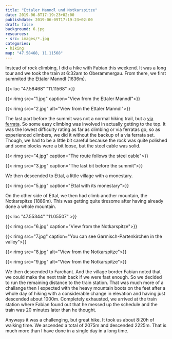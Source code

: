 ```yaml
---
title: "Ettaler Manndl und Notkarspitze"
date: 2019-06-8T17:19:23+02:00
publishdate: 2019-06-09T17:19:23+02:00
draft: false
background: 6.jpg
resources:
- src: images/*.jpg
categories:
- hiking
map: "47.58468, 11.11568"
---
```


Instead of rock climbing, I did a hike with Fabian this weekend. It was a long
tour and we took the train at 6:32am to Oberammergau. From there, we first
summited the Ettaler Manndl (1636m).

<!--more-->
{{< loc "47.58468" "11.11568" >}}

{{< rimg src="1.jpg" caption="View from the Ettaler Manndl">}}

{{< rimg src="2.jpg" alt="View from the Ettaler Manndl">}}

The last part before the summit was not a normal hiking trail, but a [via
ferrata](https://en.wikipedia.org/wiki/Via_ferrata). So some easy climbing was
involved in actually getting to the top. It was the lowest difficulty rating
as far as climbing or via ferratas go, so as experienced climbers, we did it
without the backup of a via ferrata set. Though, we had to be a little bit
careful because the rock was quite polished and some blocks were a bit loose,
but the steel cable was solid.

{{< rimg src="4.jpg" caption="The route follows the steel cable">}}

{{< rimg src="3.jpg" caption="The last bit before the summit">}}

We then descended to Ettal, a little village with a monestary.

{{< rimg src="5.jpg" caption="Ettal with its monestary">}}

On the other side of Ettal, we then had climb another mountain, the Notkarspitze
(1889m). This was getting quite tiresome after having already done a whole
mountain.

{{< loc "47.55344" "11.05507" >}}

{{< rimg src="6.jpg" caption="View from the Notkarspitze">}}

{{< rimg src="7.jpg" caption="You can see Garmisch-Partenkirchen in the valley">}}

{{< rimg src="8.jpg" alt="View from the Notkarspitze">}}

{{< rimg src="9.jpg" alt="View from the Notkarspitze">}}

We then descended to Farchant. And the village border Fabian noted that we could
make the next train back if we were fast enough. So we decided to run the
remaining distance to the train station. That was much more of a challange then
I expected with the heavy mountain boots on the feet after a whole day of hiking
with a considerable change in elevation and having just descended about 1000m.
Completely exhausted, we arrived at the train station where Fabian found out
that he messed up the schedule and the train was 20 minutes later than he
thought.

Anyways it was a challenging, but great hike. It took us about 8:20h of walking
time. We ascended a total of 2075m and descended 2225m. That is much more than
I have done in a single day in a long time.
